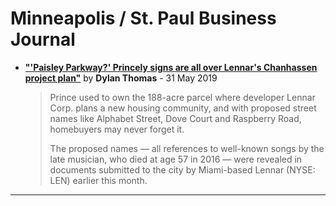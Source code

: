 
# Minneapolis / St. Paul Business Journal

 - [**"'Paisley Parkway?' Princely signs are all over Lennar's Chanhassen project plan"**](https://www.bizjournals.com/twincities/news/2019/05/31/paisley-parkway-princely-signs-are-all-over.html) by **Dylan Thomas** - 31 May 2019
 
    > Prince used to own the 188-acre parcel where developer Lennar Corp. plans a new housing community, and with proposed street names like Alphabet Street, Dove Court and Raspberry Road, homebuyers may never forget it.
    >
    > The proposed names — all references to well-known songs by the late musician, who died at age 57 in 2016 — were revealed in documents submitted to the city by Miami-based Lennar (NYSE: LEN) earlier this month.
    
-----

